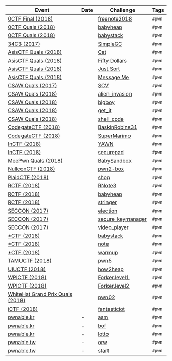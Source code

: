 | Event | Date | Challenge | Tags |
|-------|------|-----------|------|
| [0CTF Final (2018)](https://ctftime.org/event/558) | | [freenote2018](0CTFFinal/2018/freenote2018) | `#pwn` |
| [0CTF Quals (2018)](https://ctftime.org/event/557) | | [babyheap](0CTFQuals/2018/babyheap) | `#pwn` |
| [0CTF Quals (2018)](https://ctftime.org/event/557) | | [babystack](0CTFQuals/2018/babystack) | `#pwn` |
| [34C3 (2017)](https://ctftime.org/event/544) | | [SimpleGC](34C3/2017/SimpleGC) | `#pwn` |
| [AsisCTF Quals (2018)](https://ctftime.org/event/568) | | [Cat](AsisCTFQuals/2018/Cat) | `#pwn` |
| [AsisCTF Quals (2018)](https://ctftime.org/event/568) | | [Fifty Dollars](AsisCTFQuals/2018/Fifty_Dollars) | `#pwn` |
| [AsisCTF Quals (2018)](https://ctftime.org/event/568) | | [Just Sort](AsisCTFQuals/2018/Just_Sort) | `#pwn` |
| [AsisCTF Quals (2018)](https://ctftime.org/event/568) | | [Message Me](AsisCTFQuals/2018/Message_Me) | `#pwn` |
| [CSAW Quals (2017)](https://ctftime.org/event/488) | | [SCV](CSAWQuals/2017/SCV) | `#pwn` |
| [CSAW Quals (2018)](https://ctftime.org/event/633) | | [alien_invasion](CSAWQuals/2018/alien_invasion) | `#pwn` |
| [CSAW Quals (2018)](https://ctftime.org/event/633) | | [bigboy](CSAWQuals/2018/bigboy) | `#pwn` |
| [CSAW Quals (2018)](https://ctftime.org/event/633) | | [get_it](CSAWQuals/2018/get_it) | `#pwn` |
| [CSAW Quals (2018)](https://ctftime.org/event/633) | | [shell_code](CSAWQuals/2018/shell_code) | `#pwn` |
| [CodegateCTF (2018)](https://ctftime.org/event/542) | | [BaskinRobins31](CodegateCTF/2018/BaskinRobins31) | `#pwn` |
| [CodegateCTF (2018)](https://ctftime.org/event/542) | | [SuperMarimo](CodegateCTF/2018/Super_Marimo) | `#pwn` |
| [InCTF (2018)](https://ctftime.org/event/662) | | [YAWN](InCTF/2018/YAWN) | `#pwn` |
| [InCTF (2018)](https://ctftime.org/event/662) | | [securepad](InCTF/2018/securepad) | `#pwn` |
| [MeePwn Quals (2018)](https://ctftime.org/event/625) | | [BabySandbox](MeePwnQuals/2018/BabySandbox) | `#pwn` |
| [NullconCTF (2018)](https://ctftime.org/event/566) | | [pwn2-box](NullconCTF/2018/pwn2-box) | `#pwn` |
| [PlaidCTF (2018)](https://ctftime.org/event/617) | | [shop](PlaidCTF/2018/shop) | `#pwn` |
| [RCTF (2018)](https://ctftime.org/event/624) | | [RNote3](RCTF/2018/RNote3) | `#pwn` |
| [RCTF (2018)](https://ctftime.org/event/624) | | [babyheap](RCTF/2018/babyheap) | `#pwn` |
| [RCTF (2018)](https://ctftime.org/event/624) | | [stringer](RCTF/2018/stringer) | `#pwn` |
| [SECCON (2017)](https://ctftime.org/event/512) | | [election](SECCON/2017/election) | `#pwn` |
| [SECCON (2017)](https://ctftime.org/event/512) | | [secure_keymanager](SECCON/2017/secure_keymanager) | `#pwn` |
| [SECCON (2017)](https://ctftime.org/event/512) | | [video_player](SECCON/2017/video_player) | `#pwn` |
| [\*CTF (2018)](https://ctftime.org/event/614/) | | [babystack](StarCTF/2018/babystack) | `#pwn` |
| [\*CTF (2018)](https://ctftime.org/event/614/) | | [note](StarCTF/2018/note) | `#pwn` |
| [\*CTF (2018)](https://ctftime.org/event/614/) | | [warmup](StarCTF/2018/warmup) | `#pwn` |
| [TAMUCTF (2018)](https://ctftime.org/event/559) | | [pwn5](TAMUCTF/2018/pwn5) | `#pwn` |
| [UIUCTF (2018)](https://ctftime.org/event/587) | | [how2heap](UIUCTF/2018/how2heap) | `#pwn` |
| [WPICTF (2018)](https://ctftime.org/event/600) | | [Forker.level1](WPICTF/2018/Forker.level1) | `#pwn` |
| [WPICTF (2018)](https://ctftime.org/event/600) | | [Forker.level2](WPICTF/2018/Forker.level2) | `#pwn` |
| [WhiteHat Grand Prix Quals (2018)](https://ctftime.org/event/656) | | [pwn02](WhiteHatGrandPrixQuals/2018/pwn02) | `#pwn` |
| [iCTF (2018)](https://ctftime.org/event/567) | | [fantasticiot](iCTF/2018/fantasticiot) | `#pwn` |
| [pwnable.kr](http://pwnable.kr/) | - | [asm](pwnable.kr/asm) | `#pwn` |
| [pwnable.kr](http://pwnable.kr/) | - | [bof](pwnable.kr/bof) | `#pwn` |
| [pwnable.kr](http://pwnable.kr/) | - | [lotto](pwnable.kr/lotto) | `#pwn` |
| [pwnable.tw](https://pwnable.tw/) | - | [orw](pwnable.tw/orw) | `#pwn` |
| [pwnable.tw](https://pwnable.tw/) | - | [start](pwnable.tw/start) | `#pwn` |

